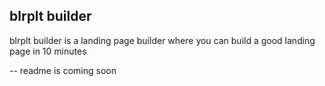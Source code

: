 ## blrplt builder
blrplt builder is a landing page builder where you can build a good landing page in 10 minutes

-- readme is coming soon
